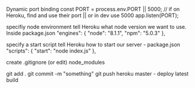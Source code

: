 Dynamic port binding
const PORT = process.env.PORT || 5000;
// if on Heroku, find and use their port || or in dev use 5000
app.listen(PORT);


specifiy node environment
tell Heroku what node version we want to use. Inside package.json
"engines": {
    "node": "8.1.1",
    "npm": "5.0.3"
  },

specify a start script
tell Heroku how to start our server - package.json
"scripts": {
    "start": "node index.js"
  },

create .gitignore (or edit)
node_modules


git add .
git commit -m "something"
git push heroku master - deploy latest build

